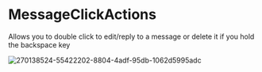 # MessageClickActions

Allows you to double click to edit/reply to a message or delete it if you hold the backspace key

![270138524-55422202-8804-4adf-95db-1062d5995adc](https://github.com/Vendicated/Vencord/assets/55940580/6885aca2-4021-4910-b636-bb40f877a816)
